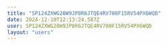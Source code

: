 ```yaml
---
title: "SP124ZXWG28W9JP8R6JTQE4RV780F15RV54PX6WQD"
date: 2024-12-10T12:13:24.587Z
user: SP124ZXWG28W9JP8R6JTQE4RV780F15RV54PX6WQD
layout: "users"
---
```

    